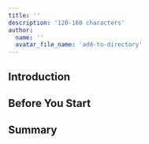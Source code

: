 ```yaml
---
title: ''
description: '120-160 characters'
author:
  name: ''
  avatar_file_name: 'add-to-directory'
---
```


## Introduction

## Before You Start

<!-- ## Your Sections Here -->

## Summary

